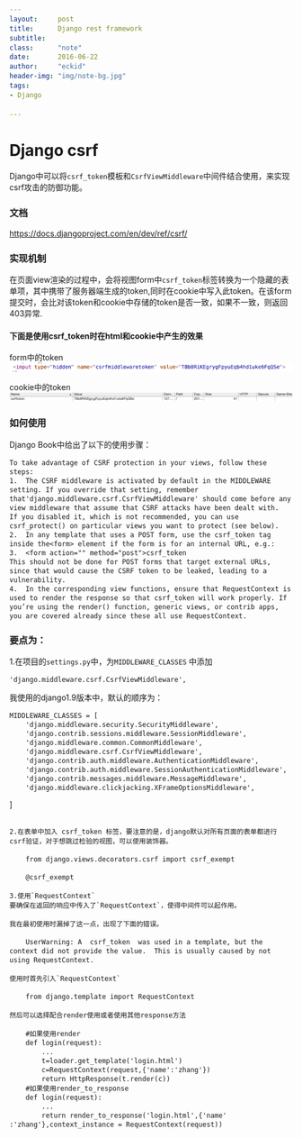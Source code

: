 ```yaml
---
layout:     post
title:      Django rest framework
subtitle:   
class:		"note"
date:       2016-06-22
author:     "eckid"
header-img: "img/note-bg.jpg"
tags:
- Django

---
```

# Django csrf

Django中可以将` csrf_token `模板和`CsrfViewMiddleware`中间件结合使用，来实现csrf攻击的防御功能。

### 文档
https://docs.djangoproject.com/en/dev/ref/csrf/

### 实现机制
在页面view渲染的过程中，会将视图form中` csrf_token `标签转换为一个隐藏的表单项，其中携带了服务器端生成的token,同时在cookie中写入此token。在该form提交时，会比对该token和cookie中存储的token是否一致，如果不一致，则返回403异常.

#### 下面是使用csrf_token时在html和cookie中产生的效果
form中的token
![form-csrf](/img/django-csrf-form.png)

cookie中的token
![cookie-csrf](/img/django-csrf-cookie.png)

### 如何使用
Django Book中给出了以下的使用步骤：

```
To take advantage of CSRF protection in your views, follow these steps:
1.	The CSRF middleware is activated by default in the MIDDLEWARE setting. If you override that setting, remember that'django.middleware.csrf.CsrfViewMiddleware' should come before any view middleware that assume that CSRF attacks have been dealt with.
If you disabled it, which is not recommended, you can use csrf_protect() on particular views you want to protect (see below).
2.	In any template that uses a POST form, use the csrf_token tag inside the<form> element if the form is for an internal URL, e.g.:
3.	<form action="" method="post">csrf_token
This should not be done for POST forms that target external URLs, since that would cause the CSRF token to be leaked, leading to a vulnerability.
4.	In the corresponding view functions, ensure that RequestContext is used to render the response so that csrf_token will work properly. If you’re using the render() function, generic views, or contrib apps, you are covered already since these all use RequestContext.
```
### 要点为：
1.在项目的`settings.py`中，为`MIDDLEWARE_CLASSES` 中添加

    'django.middleware.csrf.CsrfViewMiddleware',
  
 我使用的django1.9版本中，默认的顺序为：

    MIDDLEWARE_CLASSES = [
        'django.middleware.security.SecurityMiddleware',
        'django.contrib.sessions.middleware.SessionMiddleware',
        'django.middleware.common.CommonMiddleware',
        'django.middleware.csrf.CsrfViewMiddleware',
        'django.contrib.auth.middleware.AuthenticationMiddleware',
        'django.contrib.auth.middleware.SessionAuthenticationMiddleware',
        'django.contrib.messages.middleware.MessageMiddleware',
        'django.middleware.clickjacking.XFrameOptionsMiddleware',
]
```

2.在表单中加入 csrf_token 标签，要注意的是，django默认对所有页面的表单都进行csrf验证，对于想跳过检验的视图，可以使用装饰器。
    
    from django.views.decorators.csrf import csrf_exempt

    @csrf_exempt

3.使用`RequestContext`
要确保在返回的响应中传入了`RequestContext`，使得中间件可以起作用。

我在最初使用时漏掉了这一点，出现了下面的错误。

    UserWarning: A  csrf_token  was used in a template, but the context did not provide the value.  This is usually caused by not using RequestContext.

使用时首先引入`RequestContext`

    from django.template import RequestContext
    
然后可以选择配合render使用或者使用其他response方法

    #如果使用render
    def login(request):
        ...
        t=loader.get_template('login.html')
        c=RequestContext(request,{'name':'zhang'})
        return HttpResponse(t.render(c))
    #如果使用render_to_response
    def login(request):
        ...
        return render_to_response('login.html',{'name'    :'zhang'},context_instance = RequestContext(request))

